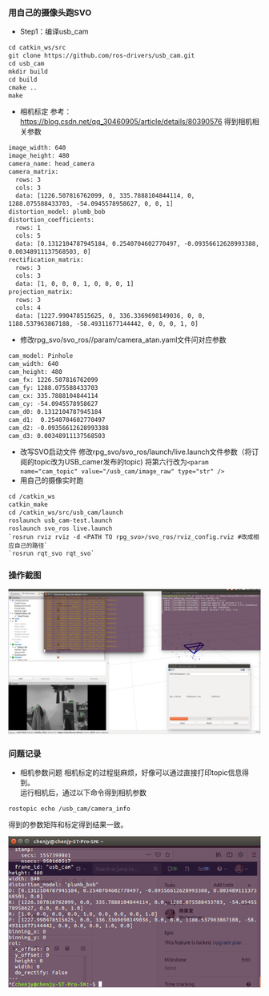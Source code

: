 ### 用自己的摄像头跑SVO
- Step1：编译usb_cam
~~~
cd catkin_ws/src
git clone https://github.com/ros-drivers/usb_cam.git
cd usb_cam
mkdir build
cd build
cmake ..
make
~~~
- 相机标定
参考：https://blog.csdn.net/qq_30460905/article/details/80390576
得到相机相关参数
~~~
image_width: 640
image_height: 480
camera_name: head_camera
camera_matrix:
  rows: 3
  cols: 3
  data: [1226.507816762099, 0, 335.7888104844114, 0, 1288.075588433703, -54.0945578958627, 0, 0, 1]
distortion_model: plumb_bob
distortion_coefficients:
  rows: 1
  cols: 5
  data: [0.1312104787945184, 0.2540704602770497, -0.09356612628993388, 0.00348911137568503, 0]
rectification_matrix:
  rows: 3
  cols: 3
  data: [1, 0, 0, 0, 1, 0, 0, 0, 1]
projection_matrix:
  rows: 3
  cols: 4
  data: [1227.990478515625, 0, 336.3369698149036, 0, 0, 1188.537963867188, -58.49311677144442, 0, 0, 0, 1, 0]
~~~
- 修改rpg_svo/svo_ros//param/camera_atan.yaml文件问对应参数
~~~
cam_model: Pinhole
cam_width: 640
cam_height: 480
cam_fx: 1226.507816762099
cam_fy: 1288.075588433703
cam_cx: 335.7888104844114
cam_cy: -54.0945578958627
cam_d0: 0.1312104787945184
cam_d1:  0.2540704602770497
cam_d2: -0.09356612628993388
cam_d3: 0.00348911137568503
~~~
- 改写SVO启动文件
修改rpg_svo/svo_ros/launch/live.launch文件参数（将订阅的topic改为USB_camer发布的topic)
将第六行改为`<param name="cam_topic" value="/usb_cam/image_raw" type="str" />`
- 用自己的摄像实时跑 
~~~
cd /catkin_ws
catkin_make
cd /catkin_ws/src/usb_cam/launch
roslaunch usb_cam-test.launch
roslaunch svo_ros live.launch
`rosrun rviz rviz -d <PATH TO rpg_svo>/svo_ros/rviz_config.rviz #改成相应自己的路径`
`rosrun rqt_svo rqt_svo`
~~~
### 操作截图

![image](./images/SVO+USB_Camera.png)

### 问题记录
- 相机参数问题
相机标定的过程挺麻烦，好像可以通过直接打印topic信息得到。
<br>运行相机后，通过以下命令得到相机参数
~~~
rostopic echo /usb_cam/camera_info
~~~
得到的参数矩阵和标定得到结果一致。

![image](./images/USB_Camera_info.png)
